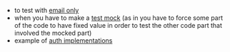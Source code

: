 - to test with [email only](https://buddy.works/tutorials/testing-with-jest-password-authentication-in-mongoose-model)
- when you have to make a [test mock](https://codestax.medium.com/jest-mocking-for-unit-testing-33d16289df06) (as in you have to force some part of the code to have fixed value in order to test the other code part that involved the mocked part)
- example of [auth implementations](https://github.com/labrocadabro/communitytaught)
